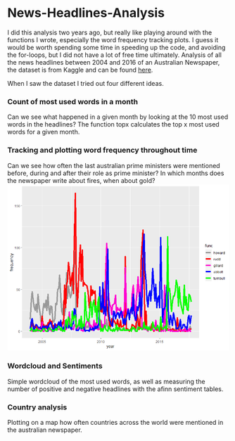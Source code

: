# News-Headlines-Analysis
I did this analysis two years ago, but really like playing around with the functions I wrote, especially the word frequency tracking plots. I guess it would be worth spending some time in speeding up the code, and avoiding the for-loops, but I did not have a lot of free time ultimately.
Analysis of all the news headlines between 2004 and 2016 of an Australian Newspaper, the dataset is from Kaggle and can be found [here](https://www.kaggle.com/therohk/million-headlines/data).

When I saw the dataset I tried out four different ideas.

### Count of most used words in a month
Can we see what happened in a given month by looking at the 10 most used words in the headlines?
The function topx calculates the top x most used words for a given month.

### Tracking and plotting word frequency throughout time
Can we see how often the last australian prime ministers were mentioned before, during and after their role as prime minister? In which months does the newspaper write about fires, when about gold?
![prime ministers](prime_ministers.png)

### Wordcloud and Sentiments
Simple wordcloud of the most used words, as well as measuring the number of positive and negative headlines with the afinn sentiment tables.

### Country analysis
Plotting on a map how often countries across the world were mentioned in the australian newspaper.
